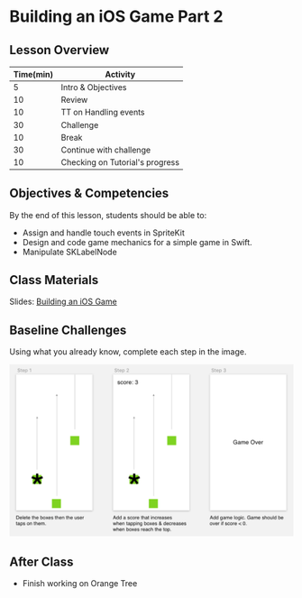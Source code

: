 # Building an iOS Game Part 2

## Lesson Overview

| **Time(min)** | **Activity**                     |
| ------------- | ---------------------------      |
| 5             | Intro & Objectives               |
| 10            | Review                           |
| 10            | TT on Handling events            |
| 30            | Challenge                        |
| 10            | Break                            |
| 30            | Continue with challenge          |
| 10            | Checking on Tutorial's progress  |

## Objectives & Competencies
By the end of this lesson, students should be able to:

- Assign and handle touch events in SpriteKit
- Design and code game mechanics for a simple game in Swift.
- Manipulate SKLabelNode

## Class Materials

Slides: [Building an iOS Game](https://docs.google.com/presentation/d/10THRpODPR8kXrsU1I5yAKETj2Hym1PXs-eaYj8tCkxo/edit#slide=id.p)

## Baseline Challenges

Using what you already know, complete each step in the image.

![Moving Boxes](assets/pop.png)

<!--- https://github.com/Product-College-Labs/pop-the-bubble --->

## After Class
- Finish working on Orange Tree
